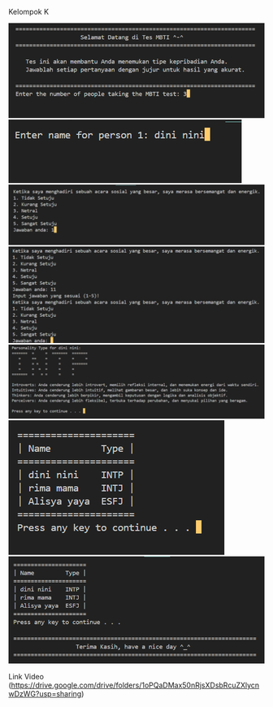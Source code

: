 Kelompok K

![alt text](https://github.com/alissyaa/Kelompok-K/blob/main/hasil/1.png?raw=true)
![alt text](https://github.com/alissyaa/Kelompok-K/blob/main/hasil/2.png?raw=true)
![alt text](https://github.com/alissyaa/Kelompok-K/blob/main/hasil/3.png?raw=true)
![alt text](https://github.com/alissyaa/Kelompok-K/blob/main/hasil/4.png?raw=true)
![alt text](https://github.com/alissyaa/Kelompok-K/blob/main/hasil/5.png?raw=true)
![alt text](https://github.com/alissyaa/Kelompok-K/blob/main/hasil/6.png?raw=true)
![alt text](https://github.com/alissyaa/Kelompok-K/blob/main/hasil/7.png?raw=true)



Link Video (https://drive.google.com/drive/folders/1oPQaDMax50nRjsXDsbRcuZXlycnwDzWG?usp=sharing)
